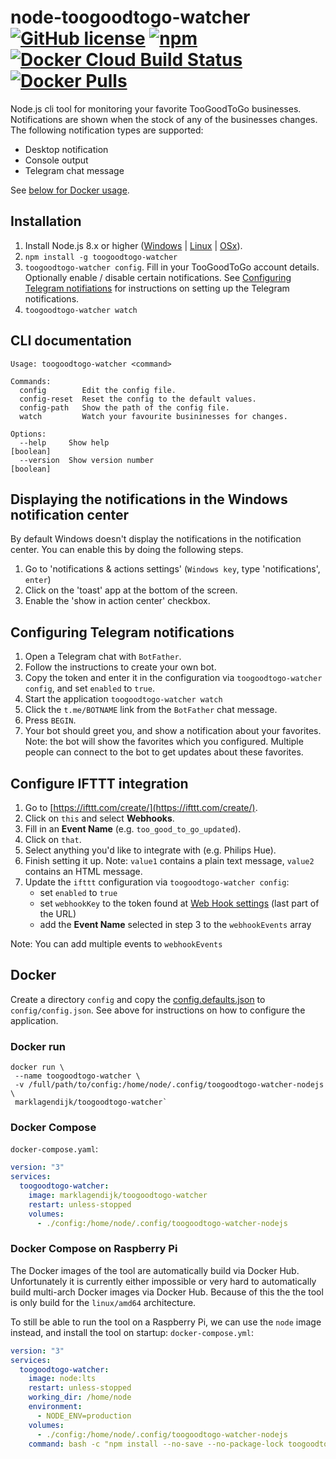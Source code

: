 # node-toogoodtogo-watcher [![GitHub license](https://img.shields.io/github/license/marklagendijk/node-toogoodtogo-watcher)](https://github.com/marklagendijk/node-toogoodtogo-watcher/blob/master/LICENSE) [![npm](https://img.shields.io/npm/v/toogoodtogo-watcher)](https://www.npmjs.com/package/toogoodtogo-watcher) [![Docker Cloud Build Status](https://img.shields.io/docker/cloud/build/marklagendijk/toogoodtogo-watcher)](https://hub.docker.com/r/marklagendijk/toogoodtogo-watcher/builds) [![Docker Pulls](https://img.shields.io/docker/pulls/marklagendijk/toogoodtogo-watcher)](https://hub.docker.com/r/marklagendijk/toogoodtogo-watcher)

Node.js cli tool for monitoring your favorite TooGoodToGo businesses. Notifications are shown when the stock of any of the businesses changes. The following notification types are supported:

- Desktop notification
- Console output
- Telegram chat message

See [below for Docker usage](#docker).

## Installation

1. Install Node.js 8.x or higher ([Windows](https://nodejs.org/en/download/current/) | [Linux](https://github.com/nodesource/distributions#debinstall) | [OSx](https://nodejs.org/en/download/current/)).
2. `npm install -g toogoodtogo-watcher`
3. `toogoodtogo-watcher config`. Fill in your TooGoodToGo account details. Optionally enable / disable certain notifications. See [Configuring Telegram notifiations](#configuring-telegram-notifiations) for instructions on setting up the Telegram notifications.
4. `toogoodtogo-watcher watch`

## CLI documentation

```
Usage: toogoodtogo-watcher <command>

Commands:
  config        Edit the config file.
  config-reset  Reset the config to the default values.
  config-path   Show the path of the config file.
  watch         Watch your favourite busininesses for changes.

Options:
  --help     Show help                                                 [boolean]
  --version  Show version number                                       [boolean]
```

## Displaying the notifications in the Windows notification center

By default Windows doesn't display the notifications in the notification center. You can enable this by doing the following steps.

1. Go to 'notifications & actions settings' (`Windows key`, type 'notifications', `enter`)
2. Click on the 'toast' app at the bottom of the screen.
3. Enable the 'show in action center' checkbox.

## Configuring Telegram notifications

1. Open a Telegram chat with `BotFather`.
2. Follow the instructions to create your own bot.
3. Copy the token and enter it in the configuration via `toogoodtogo-watcher config`, and set `enabled` to `true`.
4. Start the application `toogoodtogo-watcher watch`
5. Click the `t.me/BOTNAME` link from the `BotFather` chat message.
6. Press `BEGIN`.
7. Your bot should greet you, and show a notification about your favorites. Note: the bot will show the favorites which you configured. Multiple people can connect to the bot to get updates about these favorites.

## Configure IFTTT integration

1. Go to [https://ifttt.com/create/](https://ifttt.com/create/).
2. Click on `this` and select **Webhooks**.
3. Fill in an **Event Name** (e.g. `too_good_to_go_updated`).
4. Click on `that`.
5. Select anything you'd like to integrate with (e.g. Philips Hue).
6. Finish setting it up. Note: `value1` contains a plain text message, `value2` contains an HTML message.
7. Update the `ifttt` configuration via `toogoodtogo-watcher config`:
   - set `enabled` to `true`
   - set `webhookKey` to the token found at [Web Hook settings](https://ifttt.com/services/maker_webhooks/settings) (last part of the URL)
   - add the **Event Name** selected in step 3 to the `webhookEvents` array

Note: You can add multiple events to `webhookEvents`

## Docker

Create a directory `config` and copy the [config.defaults.json](https://github.com/marklagendijk/node-toogoodtogo-watcher/blob/master/config.defaults.json) to `config/config.json`. See above for instructions on how to configure the application.

### Docker run

```
docker run \
 --name toogoodtogo-watcher \
 -v /full/path/to/config:/home/node/.config/toogoodtogo-watcher-nodejs \
 marklagendijk/toogoodtogo-watcher`
```

### Docker Compose

`docker-compose.yaml`:

```yaml
version: "3"
services:
  toogoodtogo-watcher:
    image: marklagendijk/toogoodtogo-watcher
    restart: unless-stopped
    volumes:
      - ./config:/home/node/.config/toogoodtogo-watcher-nodejs
```

### Docker Compose on Raspberry Pi

The Docker images of the tool are automatically build via Docker Hub. Unfortunately it is currently either impossible or very hard to automatically build multi-arch Docker images via Docker Hub. Because of this the the tool is only build for the `linux/amd64` architecture.

To still be able to run the tool on a Raspberry Pi, we can use the `node` image instead, and install the tool on startup:
`docker-compose.yml`:

```yaml
version: "3"
services:
  toogoodtogo-watcher:
    image: node:lts
    restart: unless-stopped
    working_dir: /home/node
    environment:
      - NODE_ENV=production
    volumes:
      - ./config:/home/node/.config/toogoodtogo-watcher-nodejs
    command: bash -c "npm install --no-save --no-package-lock toogoodtogo-watcher && ./node_modules/.bin/toogoodtogo-watcher watch"
```
